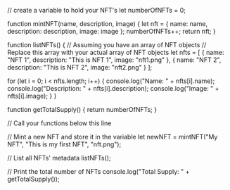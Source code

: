// create a variable to hold your NFT's
let numberOfNFTs = 0;

function mintNFT(name, description, image) {
  let nft = {
    name: name, 
    description: description,
    image: image
  };
  numberOfNFTs++;
  return nft;
}

function listNFTs() {
  // Assuming you have an array of NFT objects
  // Replace this array with your actual array of NFT objects
  let nfts = [
    {
      name: "NFT 1",
      description: "This is NFT 1",
      image: "nft1.png"
    },
    {
      name: "NFT 2",
      description: "This is NFT 2",
      image: "nft2.png"
    }
  ];

  for (let i = 0; i < nfts.length; i++) {
    console.log("Name: " + nfts[i].name);
    console.log("Description: " + nfts[i].description);
    console.log("Image: " + nfts[i].image);
  }
}

function getTotalSupply() {
  return numberOfNFTs;
}

// Call your functions below this line

// Mint a new NFT and store it in the variable
let newNFT = mintNFT("My NFT", "This is my first NFT", "nft.png");

// List all NFTs' metadata
listNFTs();

// Print the total number of NFTs
console.log("Total Supply: " + getTotalSupply());
